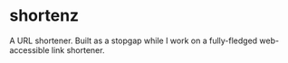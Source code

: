 # shortenz

A URL shortener. Built as a stopgap while I work on a fully-fledged web-accessible link shortener.
